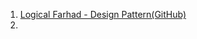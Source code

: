 1. [Logical Farhad - Design Pattern(GitHub)](https://github.com/logicalfarhad/designpattern/tree/master/GofPattern)
2. 